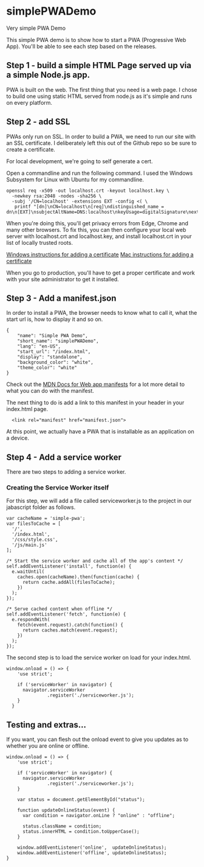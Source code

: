 # simplePWADemo
Very simple PWA Demo

This simple PWA demo is to show how to start a PWA (Progressive Web App). You'll be able to see each step based on the releases. 

## Step 1 - build a simple HTML Page served up via a simple Node.js app. 

PWA is built on the web. The first thing that you need is a web page. I chose to build one using static HTML served from node.js as it's simple and runs on every platform.

## Step 2 - add SSL

PWAs only run on SSL. In order to build a PWA, we need to run our site with an SSL certificate. I deliberately left this out of the Github repo so be sure to create a certificate. 

For local development, we're going to self generate a cert. 

Open a commandline and run the following command. I used the Windows Subsystem for Linux with Ubuntu for my commandline. 
```
openssl req -x509 -out localhost.crt -keyout localhost.key \
  -newkey rsa:2048 -nodes -sha256 \
  -subj '/CN=localhost' -extensions EXT -config <( \
   printf "[dn]\nCN=localhost\n[req]\ndistinguished_name = dn\n[EXT]\nsubjectAltName=DNS:localhost\nkeyUsage=digitalSignature\nextendedKeyUsage=serverAuth")
```

When you're doing this, you'll get privacy errors from Edge, Chrome and many other browsers. To fix this, you can then configure your local web server with localhost.crt and localhost.key, and install localhost.crt in your list of locally trusted roots.

[Windows instructions for adding a certificate](https://zeropointdevelopment.com/how-to-get-https-working-in-windows-10-localhost-dev-environment/)
[Mac instructions for adding a certificate](https://www.eduhk.hk/ocio/content/faq-how-add-root-certificate-mac-os-x)

When you go to production, you'll have to get a proper certificate and work with your site administrator to get it installed. 

## Step 3 - Add a manifest.json

In order to install a PWA, the browser needs to know what to call it, what the start url is, how to display it and so on.

```
{
    "name": "Simple PWA Demo",
    "short_name": "simplePWADemo",
    "lang": "en-US",
    "start_url": "/index.html",
    "display": "standalone",
    "background_color": "white",
    "theme_color": "white"
}
```

Check out the [MDN Docs for Web app manifests](https://developer.mozilla.org/en-US/docs/Web/Manifest) for a lot more detail to what you can do with the manifest.

The next thing to do is add a link to this manifest in your header in your index.html page. 

```
  <link rel="manifest" href="manifest.json">
```

At this point, we actually have a PWA that is installable as an application on a device. 

## Step 4 - Add a service worker

There are two steps to adding a service worker. 

### Creating the Service Worker itself

For this step, we will add a file called serviceworker.js to the project in our jabascript folder as follows. 

```
var cacheName = 'simple-pwa';
var filesToCache = [
  '/',
  '/index.html',
  '/css/style.css',
  '/js/main.js'
];

/* Start the service worker and cache all of the app's content */
self.addEventListener('install', function(e) {
  e.waitUntil(
    caches.open(cacheName).then(function(cache) {
      return cache.addAll(filesToCache);
    })
  );
});

/* Serve cached content when offline */
self.addEventListener('fetch', function(e) {
  e.respondWith(
    fetch(event.request).catch(function() {
      return caches.match(event.request);
    })
  );
});
```

The second step is to load the service worker on load for your index.html. 

```
window.onload = () => {
    'use strict';
  
    if ('serviceWorker' in navigator) {
      navigator.serviceWorker
               .register('./serviceworker.js');
    }
  }
```

## Testing and extras... 

If you want, you can flesh out the onload event to give you updates as to whether you are online or offline. 

```
window.onload = () => {
    'use strict';
  
    if ('serviceWorker' in navigator) {
      navigator.serviceWorker
               .register('./serviceworker.js');
    }

    var status = document.getElementById("status");
  
    function updateOnlineStatus(event) {
      var condition = navigator.onLine ? "online" : "offline";
  
      status.className = condition;
      status.innerHTML = condition.toUpperCase();
    }
  
    window.addEventListener('online',  updateOnlineStatus);
    window.addEventListener('offline', updateOnlineStatus);
}
```